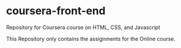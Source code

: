 # coursera-front-end
Repository for Coursera course on HTML, CSS, and Javascript

This Repository only contains the assignments for the Online course. 
